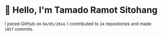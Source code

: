 # :wave: Hello, I'm Tamado Ramot Sitohang

I joined GitHub on `04/05/2014`. I contributed to `24` repositories and made `1857` commits.
